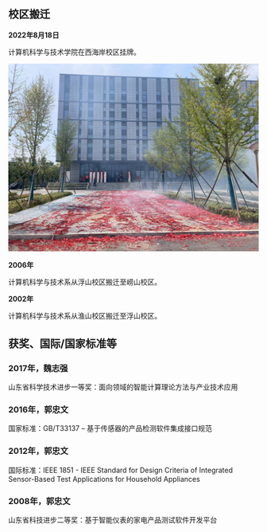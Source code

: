 
## 校区搬迁

**2022年8月18日**

计算机科学与技术学院在西海岸校区挂牌。

![挂牌](照片/guapai.jpg)

**2006年**

计算机科学与技术系从浮山校区搬迁至崂山校区。

**2002年**

计算机科学与技术系从渔山校区搬迁至浮山校区。



## 获奖、国际/国家标准等

### 2017年，魏志强

山东省科学技术进步一等奖：面向领域的智能计算理论方法与产业技术应用

### 2016年，郭忠文

国家标准：GB/T33137 – 基于传感器的产品检测软件集成接口规范

### 2012年，郭忠文

国际标准：IEEE 1851 - IEEE Standard for Design Criteria of Integrated Sensor-Based Test Applications for Household Appliances

### 2008年，郭忠文

山东省科技进步二等奖：基于智能仪表的家电产品测试软件开发平台
